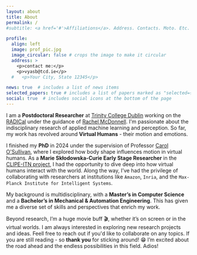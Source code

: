```yaml
---
layout: about
title: About
permalink: /
#subtitle: <a href='#'>Affiliations</a>. Address. Contacts. Moto. Etc.

profile:
  align: left
  image: prof_pic.jpg
  image_circular: false # crops the image to make it circular
  address: >
    <p>contact me:</p>
    <p>vyasb@tcd.ie</p>
  #   <p>Your City, State 12345</p>

news: true  # includes a list of news items
selected_papers: true # includes a list of papers marked as "selected={true}"
social: true  # includes social icons at the bottom of the page
---
```

I am a **Postdoctoral Researcher** at [Trinity College Dublin](https://www.tcd.ie/) working on the [RADICal](https://www.scss.tcd.ie/Rachel.McDonnell/Radical.html) under the guidance of [Rachel McDonnell](https://www.scss.tcd.ie/rachel.mcdonnell/). I'm passionate about the indisciplinary research of applied machine learning and perception. So far, my work has revolved around **Virtual Humans** - their motion and emotions.

I finished my **PhD** in 2024 under the supervision of Professor [Carol O'Sullivan](https://www.tcd.ie/research/profiles/?profile=osullica), where I explored how body shape influences motion in virtual humans. As a **Marie Skłodowska-Curie Early Stage Researcher** in the [CLIPE-ITN project](https://www.clipe-itn.eu/), I had the opportunity to dive deep into how virtual humans interact with the world. Along the way, I’ve had the privilege of collaborating with researchers at institutions like `Amazon`, `Inria`, and the `Max-Planck Institute for Intelligent Systems`.

My background is multidisciplinary, with a **Master’s in Computer Science** and a **Bachelor’s in Mechanical & Automation Engineering**. This has given me a diverse set of skills and perspectives that enrich my work.  

Beyond research, I’m a huge movie buff 🎬, whether it’s on screen or in the virtual worlds. I am always interested in exploring new research projects and ideas. Feell free to reach out if you'd like to collaborate on any topics.
If you are still reading - so **thank you** for sticking around! 😁 I’m excited about the road ahead and the endless possibilities in this field. Adios!

<!-- Put your address / P.O. box / other info right below your picture. You can also disable any these elements by editing `profile` property of the YAML header of your `_pages/about.md`. Edit `_bibliography/papers.bib` and Jekyll will render your [publications page](/al-folio/publications/) automatically. -->

<!-- Link to your social media connections, too. This theme is set up to use [Font Awesome icons](http://fortawesome.github.io/Font-Awesome/) and [Academicons](https://jpswalsh.github.io/academicons/), like the ones below. Add your Facebook, Twitter, LinkedIn, Google Scholar, or just disable all of them. -->
